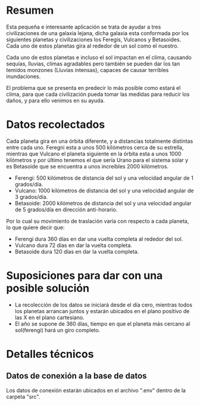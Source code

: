 # Resumen

Esta pequeña e interesante aplicación se trata de ayudar a tres civilizaciones de una galaxia lejana, dicha galaxia esta conformada por los siguientes planetas y civilizaciones los Feregis, Vulcanos y Betasoides. Cada uno de estos planetas gira al rededor de un sol como el nuestro. 

Cada uno de estos planetas e incluso el sol impactan en el clima, causando sequías, lluvias, climas agradables pero también se pueden dar los tan temidos monzones (Lluvias intensas), capaces de causar terribles inundaciones. 

El problema que se presenta en predecir lo más posible como estará el clima, para que cada civilización pueda tomar las medidas para reducir los daños, y para ello venimos en su ayuda. 

# Datos recolectados 

Cada planeta gira en una órbita diferente, y a distancias totalmente distintas entre cada uno. Feregni esta a unos 500 kilómetros cerca de su estrella, mientras que Vulcano el planeta siguiente en la órbita esta a unos 1000 kilómetros y por último tenemos el que sería Urano para el sistema solar y es Betasoide que se encuentra a unos increíbles 2000 kilómetros.

- Ferengi: 500 kilómetros de distancia del sol y una velocidad angular de 1 grados/día.
- Vulcano: 1000 kilómetros de distancia del sol y una velocidad angular de 3 grados/día.
- Betasoide: 2000 kilómetros de distancia del sol y una velocidad angular de 5 grados/día en dirección anti-horario.

Por lo cual su movimiento de traslación varía con respecto a cada planeta, lo que quiere decir que: 

- Ferengi dura 360 días en dar una vuelta completa al rededor del sol.
- Vulcano dura 72 días en dar la vuelta completa.
- Betasoide dura 120 días en dar la vuelta completa.

# Suposiciones para dar con una posible solución
- La recolección de los datos se iniciará desde el día cero, mientras todos los planetas arrancan juntos y estarán ubicados en el plano positivo de las X en el plano cartesiano.
- El año se supone de 360 días, tiempo en que el planeta más cercano al sol(ferengi) hará un giro completo.



# Detalles técnicos

## Datos de conexión a la base de datos

Los datos de conexión estarán ubicados en el archivo ".env" dentro de la carpeta "src".